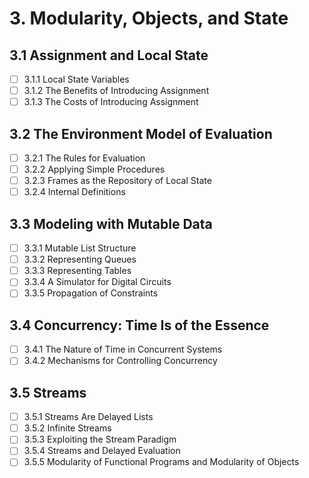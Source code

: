 # 3. Modularity, Objects, and State

## 3.1 Assignment and Local State

- [ ] 3.1.1 Local State Variables
- [ ] 3.1.2 The Benefits of Introducing Assignment
- [ ] 3.1.3 The Costs of Introducing Assignment

## 3.2 The Environment Model of Evaluation

- [ ] 3.2.1 The Rules for Evaluation
- [ ] 3.2.2 Applying Simple Procedures
- [ ] 3.2.3 Frames as the Repository of Local State
- [ ] 3.2.4 Internal Definitions

## 3.3 Modeling with Mutable Data

- [ ] 3.3.1 Mutable List Structure
- [ ] 3.3.2 Representing Queues
- [ ] 3.3.3 Representing Tables
- [ ] 3.3.4 A Simulator for Digital Circuits
- [ ] 3.3.5 Propagation of Constraints

## 3.4 Concurrency: Time Is of the Essence

- [ ] 3.4.1 The Nature of Time in Concurrent Systems
- [ ] 3.4.2 Mechanisms for Controlling Concurrency

## 3.5 Streams

- [ ] 3.5.1 Streams Are Delayed Lists
- [ ] 3.5.2 Infinite Streams
- [ ] 3.5.3 Exploiting the Stream Paradigm
- [ ] 3.5.4 Streams and Delayed Evaluation
- [ ] 3.5.5 Modularity of Functional Programs and Modularity of Objects
